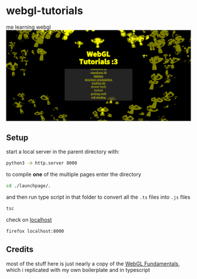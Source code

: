 # webgl-tutorials
me learning webgl
![screenshot](./screenshot.png)
## Setup
start a local server in the parent directory with:
```bash
python3 -m http.server 8000
```
to compile **one** of the multiple pages enter the directory
```bash
cd ./launchpage/.
```
and then run type script in that folder to convert all the `.ts` files into `.js` files
```bash
tsc
```
check on [localhost](http://localhost:8000/)
```bash
firefox localhost:8000
```

## Credits
most of the stuff here is just nearly a copy of the [WebGL Fundamentals](https://webglfundamentals.org/), which i replicated with my own boilerplate and in typescript